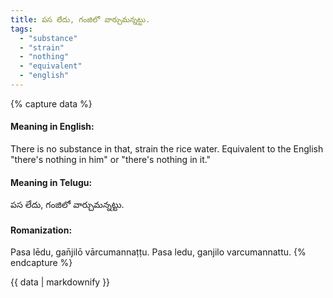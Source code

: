 ```yaml
---
title: పస లేదు, గంజిలో వార్చుమన్నట్టు.
tags:
  - "substance"
  - "strain"
  - "nothing"
  - "equivalent"
  - "english"
---
```


{% capture data %}
#### Meaning in English:
There is no substance in that, strain the rice water.
Equivalent to the English "there's nothing in him" or "there's nothing in it."

#### Meaning in Telugu:
పస లేదు, గంజిలో వార్చుమన్నట్టు.

#### Romanization:
Pasa lēdu, gan̄jilō vārcumannaṭṭu.
Pasa ledu, ganjilo varcumannattu.
{% endcapture %}

{{ data | markdownify }}


